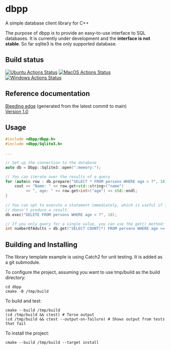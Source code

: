 # dbpp
A simple database client library for C++

The purpose of dbpp is to provide an easy-to-use interface to SQL databases.
It is currently under development and the **interface is not stable**. So far
sqlite3 is the only supported database.

## Build status
[![Ubuntu Actions Status](https://github.com/andersrosen/dbpp/workflows/Ubuntu/badge.svg)](https://github.com/andersrosen/dbpp/actions?query=workflow%3AUbuntu)
[![MacOS Actions Status](https://github.com/andersrosen/dbpp/workflows/MacOS/badge.svg)](https://github.com/andersrosen/dbpp/actions?query=workflow%3AmacOS)
[![Windows Actions Status](https://github.com/andersrosen/dbpp/workflows/Windows/badge.svg)](https://github.com/andersrosen/dbpp/actions?query=workflow%3AWindows)

## Reference documentation

[Bleeding edge](https://andersrosen.github.io/dbpp/docs/main/index.html) (generated from the latest commit to main)<br>
[Version 1.0](https://andersrosen.github.io/dbpp/docs/v1.0/index.html)

## Usage
```c++
#include <dbpp/dbpp.h>
#include <dbpp/Sqlite3.h>

...
    
// Set up the connection to the database
auto db = Dbpp::Sqlite3::open(":memory:");

// You can iterate over the results of a query
for (auto&& row : db.prepare("SELECT * FROM persons WHERE age > ?", 18)) {
    cout << "Name: " << row.get<std::string>("name")
         << ", age: " << row.get<int>("age") << std::endl;
}
        
// You can opt to execute a statement immediately, which is useful if it
// doesn't produce a result.
db.exec("DELETE FROM persons WHERE age < ?", 18);

// If you only query for a single value, you can use the get() method:
int numberOfAdults = db.get("SELECT COUNT(*) FROM persons WHERE age >= ?", 18);
```

## Building and Installing

The library template example is using Catch2 for unit testing. It is added as
a git submodule.

To configure the project, assuming you want to use tmp/build as
the build directory:
```
cd dbpp
cmake -B /tmp/build
```

To build and test:
```
cmake --build /tmp/build
(cd /tmp/build && ctest) # Terse output
(cd /tmp/build && ctest --output-on-failure) # Shows output from tests that fail 
```

To install the project:
```
cmake --build /tmp/build --target install
```
